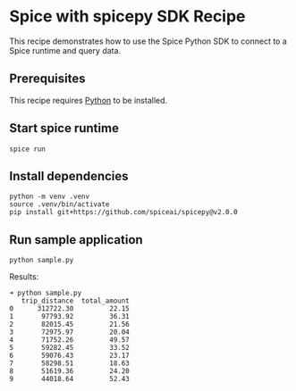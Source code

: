 # Spice with spicepy SDK Recipe

This recipe demonstrates how to use the Spice Python SDK to connect to a Spice runtime and query data.

## Prerequisites

This recipe requires [Python](https://www.python.org/) to be installed.

## Start spice runtime

```shell
spice run
```

## Install dependencies

```shell
python -m venv .venv
source .venv/bin/activate
pip install git+https://github.com/spiceai/spicepy@v2.0.0
```

## Run sample application

```shell
python sample.py
```

Results:

```shell
➜ python sample.py 
   trip_distance  total_amount
0      312722.30         22.15
1       97793.92         36.31
2       82015.45         21.56
3       72975.97         20.04
4       71752.26         49.57
5       59282.45         33.52
6       59076.43         23.17
7       58298.51         18.63
8       51619.36         24.20
9       44018.64         52.43
```
